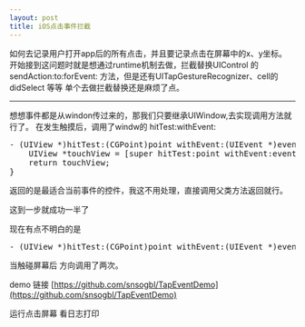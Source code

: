 ```yaml
---
layout: post
title: iOS点击事件拦截
--- 
```


如何去记录用户打开app后的所有点击，并且要记录点击在屏幕中的x、y坐标。
开始接到这问题时就是想通过runtime机制去做，拦截替换UIControl 的 sendAction:to:forEvent: 方法，但是还有UITapGestureRecognizer、cell的didSelect 等等 单个去做拦截替换还是麻烦了点。

---

想想事件都是从windon传过来的，那我们只要继承UIWindow,去实现调用方法就行了。
在发生触摸后，调用了windw的 hitTest:withEvent: 
<pre>
- (UIView *)hitTest:(CGPoint)point withEvent:(UIEvent *)event{
    UIView *touchView = [super hitTest:point withEvent:event];
    return touchView;
}
</pre>
返回的是最适合当前事件的控件，我这不用处理，直接调用父类方法返回就行。

这到一步就成功一半了

现在有点不明白的是
<pre>
- (UIView *)hitTest:(CGPoint)point withEvent:(UIEvent *)event{}
</pre>
当触碰屏幕后 方向调用了两次。

demo 链接 [https://github.com/snsogbl/TapEventDemo](https://github.com/snsogbl/TapEventDemo)

运行点击屏幕 看日志打印